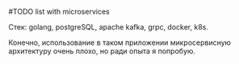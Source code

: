 #TODO list with microservices

Стек: golang, postgreSQL, apache kafka, grpc, docker, k8s.

Конечно, использование в таком приложении микросервисную архитектуру очень плохо, но ради опыта я попробую.

